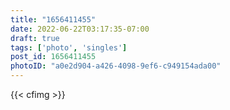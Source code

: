 ```yaml
---
title: "1656411455"
date: 2022-06-22T03:17:35-07:00
draft: true
tags: ['photo', 'singles']
post_id: 1656411455
photoID: "a0e2d904-a426-4098-9ef6-c949154ada00"
---
```

{{< cfimg >}}